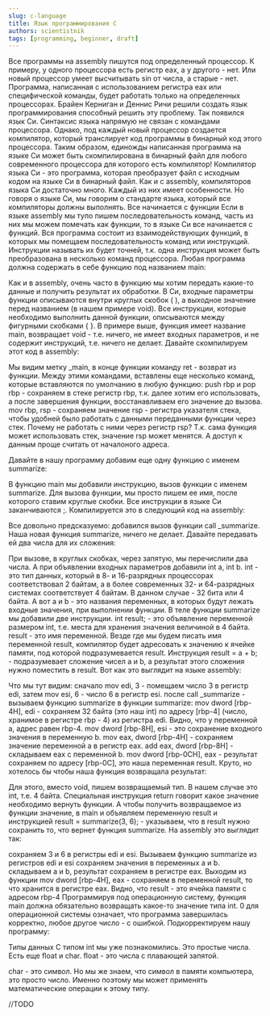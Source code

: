 ```yaml
---
slug: c-language
title: Язык программирования С
authors: scientistnik
tags: [programming, beginner, draft]
---
```


Все программы на assembly пишутся под определенный процессор.<!--truncate--> К примеру, у одного процессора есть регистр eax, а у другого - нет. Или новый процессор умеет высчитывать sin от числа, а старые - нет. Программа, написанная с использованием регистра eax или специфической команды, будет работать только на определенных процессорах. Брайен Керниган и Деннис Ричи решили создать язык программирования способный решить эту проблему. Так появился язык Си.
Синтаксис языка напрямую не связан с командами процессора. Однако, под каждый новый процессор создается компилятор, который транслирует код программы в бинарный код этого процессора. Таким образом, единожды написанная программа на языке Си может быть скомпилирована в бинарный файл для любого современного процессора для которого есть компилятор!
Компилятор языка Си - это программа, которая преобразует файл с исходным кодом на языке Си в бинарный файл. Как и с assembly, компиляторов языка Си достаточно много. Каждый из них имеет особенности. Но говоря о языке Си, мы говорим о стандарте языка, который все компиляторы должны выполнять.
Все начинается с функции
Если в языке assembly мы тупо пишем последовательность команд, часть из них мы можем помечать как функции, то в языке Си все начинается с функций. Вся программа состоит из взаимодействующих функций, в которых мы помещаем последовательность команд или инструкций. Инструкции называть их будет точней, т.к. одна инструкция может быть преобразована в несколько команд процессора.
Любая программа должна содержать в себе функцию под названием main:

Как и в assembly, очень часто в функцию мы хотим передать какие-то данные и получить результат их обработки. В Си, входные параметры функции описываются внутри круглых скобок ( ), а выходное значение перед названием (в нашем примере void). Все инструкции, которые необходимо выполнить данной функции, описываются между фигурными скобками { }.
В примере выше, функция имеет название main, возвращает void - т.е. ничего, не имеет входных параметров, и не содержит инструкций, т.е. ничего не делает.
Давайте скомпилируем этот код в assembly:

Мы видим метку \_main, в конце функции команду ret - возврат из функции. Между этими командами, вставлены еще несколько команд, которые вставляются по умолчанию в любую функцию:
push rbp и pop rbp - сохраняем в стеке регистр rbp, т.к. далее хотим его использовать, а после завершения функции, восстанавливаем его значение до вызова.
mov rbp, rsp - сохраняем значение rsp - регистра указателя стека, чтобы удобней было работать с данными переданными функции через стек. Почему не работать с ними через регистр rsp? Т.к. сама функция может использовать стек, значение rsp может менятся. А доступ к данным проще считать от началоного адреса.

Давайте в нашу программу добавим еще одну функцию с именем summarize:

В функцию main мы добавили инструкцию, вызов функции c именем summarize. Для вызова функции, мы просто пишем ее имя, после которого ставим круглые скобки. Все инструкции в языке Си заканчиваются ;. Компилируется это в следующий код на assembly:

Все довольно предсказуемо: добавился вызов функции call \_summarize.
Наша новая функция summarize, ничего не делает. Давайте передавать ей два числа для их сложения:

При вызове, в круглых скобках, через запятую, мы перечислили два числа. А при объявлении входных параметров добавили int a, int b.
int - это тип данных, который в 8- и 16-разрядных процессорах соответствовал 2 байтам, а в более современных 32- и 64-разрядных системах соответствует 4 байтам. В данном случае - 32 бита или 4 байта. А вот a и b - это названия переменных, в которых будут лежать входные значения, при выполнении функции.
В теле функции summarize мы добавили две инструкции. int result; - это объявление переменной размером int, т.е. места для хранения значения величиной в 4 байта. result - это имя переменной. Везде где мы будем писать имя переменной result, компилятор будет адресовать к значению к ячейке памяти, под которой подразумевается result.
Инструкция result = a + b; - подразумевает сложение чисел a и b, а результат этого сложения нужно поместить в result. Вот как это выглядит на языке assembly:

Что мы тут видим:
сначало mov edi, 3 - помещаем число 3 в регистр edi,
затем mov esi, 6 - число 6 в регистр esi.
после call \_summarize - вызываем функцию summarize
в функции summarize: mov dword [rbp-4H], edi - сохраняем 32 байта (это наш int) по адресу [rbp-4] (число, хранимое в регистре rbp - 4) из регистра edi. Видно, что у переменной а, адрес равен rbp-4.
mov dword [rbp-8H], esi - это сохранение входного значения в переменную b.
mov eax, dword [rbp-4H] - сохраняем значение переменной a в регистр eax.
add eax, dword [rbp-8H] - складываем eax с переменной b.
mov dword [rbp-0CH], eax - результат сохраняем по адресу [rbp-0C], это наша переменная result.
Круто, но хотелось бы чтобы наша функция возвращала результат:

Для этого, вместо void, пишем возвращаемый тип. В нашем случае это int, т.е. 4 байта. Специальная инструкция return говорит какое значение необходимо вернуть функции. А чтобы получить возвращаемое из функции значение, в main и объявляем переменную result и инструкцией result = summarize(3, 6); - указываем, что в result нужно сохранить то, что вернет функция summarize. На assembly это выглядит так:

сохраняем 3 и 6 в регистры edi и esi. Вызываем функцию summarize
из регистров edi и esi сохраняем значения в переменных a и b.
складываем a и b, результат сохраняем в регистре eax. Выходим из функции
mov dword [rbp-4H], eax - сохраняем в переменной result, то что хранится в регистре eax. Видно, что result - это ячейка памяти с адресом rbp-4
Программируя под операционную систему, функция main должна обязательно возвращать какое-то значение типа int. 0 для операционной системы означает, что программа завершилась корректно, любое другое число - с ошибкой. Подкорректируем нашу программу:

Типы данных
С типом int мы уже познакомились. Это простые числа.
Есть еще float и char. float - это числа с плавающей запятой.

char - это символ. Но мы же знаем, что символ в памяти компьютера, это просто число. Именно поэтому мы может применять математические операции к этому типу.

//TODO
